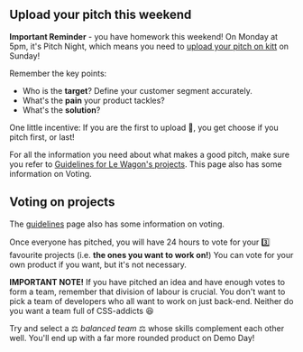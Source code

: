 ## Upload your pitch this weekend

**Important Reminder** - you have homework this weekend! On Monday at 5pm, it's Pitch Night, which means you need to [upload your pitch on kitt](https://kitt.lewagon.com/camps/<user.batch_slug>/products) on Sunday!

Remember the key points:

- Who is the **target**? Define your customer segment accurately.
- What's the **pain** your product tackles?
- What's the **solution**?

One little incentive: If you are the first to upload 🥇, you get choose if you pitch first, or last!

For all the information you need about what makes a good pitch, make sure you refer to [Guidelines for Le Wagon's projects](https://github.com/lewagon/product#pitches). This page also has some information on Voting.

## Voting on projects

The [guidelines](https://github.com/lewagon/product#pitches) page also has some information on voting.

Once everyone has pitched, you will have 24 hours to vote for your 3️⃣ favourite projects (i.e. **the ones you want to work on!**) You can vote for your own product if you want, but it's not necessary.

**IMPORTANT NOTE!** If you have pitched an idea and have enough votes to form a team, remember that division of labour is crucial. You don't want to pick a team of developers who all want to work on just back-end. Neither do you want a team full of CSS-addicts 😆

Try and select a ⚖️ _balanced team_ ⚖️ whose skills complement each other well. You'll end up with a far more rounded product on Demo Day!



